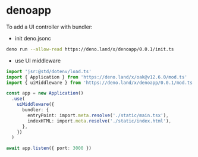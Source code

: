 # denoapp

To add a UI controller with bundler:

* init deno.jsonc
```bash
deno run --allow-read https://deno.land/x/denoapp/0.0.1/init.ts
```

* use UI middleware

```ts
import 'jsr:@std/dotenv/load.ts'
import { Application } from 'https://deno.land/x/oak@v12.6.0/mod.ts'
import { uiMiddleware } from 'https://deno.land/x/denoapp/0.0.1/mod.ts'

const app = new Application()
  .use(
    uiMiddleware({
      bundler: {
        entryPoint: import.meta.resolve('./static/main.tsx'),
        indexHTML: import.meta.resolve('./static/index.html'),
      },
    })
  )

await app.listen({ port: 3000 })
```
